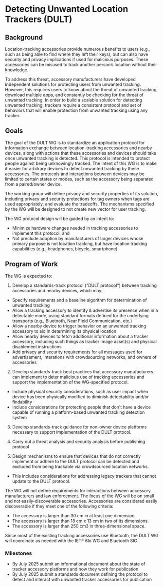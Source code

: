# Detecting Unwanted Location Trackers (DULT)


## Background
Location-tracking accessories provide numerous benefits to users (e.g., such as being able to find where they left their keys), but can also have security and privacy implications if used for malicious purposes. These accessories can be misused to track another person’s location without their knowledge.


To address this threat, accessory manufacturers have developed independent solutions for protecting users from unwanted tracking. However, this requires users to know about the threat of unwanted tracking, download multiple apps, and constantly be checking for the threat of unwanted tracking. In order to build a scalable solution for detecting unwanted tracking, trackers require a consistent protocol and set of behaviors that will enable protection from unwanted tracking using any tracker.


## Goals


The goal of the DULT WG is to standardize an application protocol for information exchange between location-tracking accessories and nearby devices, along with actions that these accessories and devices should take once unwanted tracking is detected. This protocol is intended to protect people against being unknowingly tracked. The intent of this WG is to make it easier for arbitrary devices to detect unwanted tracking by these accessories. The protocols and interactions between devices may be limited to certain states or modes, such as the accessory being separated from a paired/owner device.


The working group will define privacy and security properties of its solution, including privacy and security protections for tag owners when tags are used appropriately, and evaluate the tradeoffs. The mechanisms specified by the WG will be designed to not create new vector for user tracking.


The WG protocol design will be guided by an intent to:

* Minimize hardware changes needed in tracking accessories to implement this protocol; and
* Not preclude adoption by manufacturers of larger devices whose primary purpose is not location tracking, but have location tracking capabilities (e.g., headphones, bicycle, smartphone)


## Program of Work


The WG is expected to:

1. Develop a standards-track protocol ("DULT protocol") between tracking accessories and nearby devices, which may:

 * Specify requirements and a baseline algorithm for determination of unwanted tracking
 * Allow a tracking accessory to identify & advertise its presence when in a detectable mode, using standard formats defined for the underlying transports (e.g., Bluetooth, Near Field Communication, etc.)
 * Allow a nearby device to trigger behavior on an unwanted tracking accessory to aid in determining its physical location
 * Allow nearby devices to fetch additional information about a tracker accessory, including such things as tracker image asset(s) and physical disablement instructions
 * Add privacy and security requirements for all messages used for advertisement, interations with crowdsourcing networks, and owners of accessories


2. Develop standards-track best practices that accessory manufacturers can implement to deter malicious use of tracking accessories and support the implementation of the WG-specified protocol.
 * Include physical security considerations, such as user impact when device has been physically modified to diminish detectability and/or findability
 * Include considerations for protecting people that don't have a device capable of running a platform-based unwanted tracking detection system

3. Develop standards-track guidance for non-owner device platforms necessary to support implementation of the DULT protocol.

4. Carry out a threat analysis and security analysis before publishing protocol

5. Design mechanisms to ensure that devices that do not correctly implement or adhere to the DULT protocol can be detected and excluded from being trackable via crowdsourced location networks.
 * This includes considerations for addressing legacy trackers that cannot update to the DULT protocol.

The WG will not define requirements for interactions between accessory manufacturers and law enforcement. The focus of the WG will be on small and not easily-discoverable accessories. Accessories are considered easily discoverable if they meet one of the following criteria:  

* The accessory is larger than 30 cm in at least one dimension.  
* The accessory is larger than 18 cm x 13 cm in two of its dimensions.  
* The accessory is larger than 250 cm3 in three-dimensional space.

Since most of the existing tracking accessories use Bluetooth, the DULT WG will coordinate as needed with the IETF 6lo WG and Bluetooth SIG.

### Milestones

* By July 2025 submit an informational document about the state of tracker accessory platforms and how they work for publication
* By July 2025 submit a standards document defining the protocol to detect and interact with unwanted tracker accessories for publication
